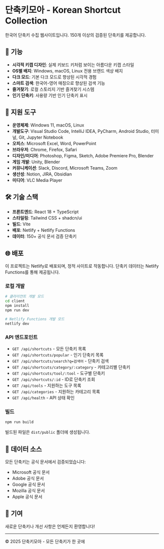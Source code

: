 # 단축키모아 - Korean Shortcut Collection

한국어 단축키 수집 웹사이트입니다. 150개 이상의 검증된 단축키를 제공합니다.

## 🚀 기능

- **시각적 키캡 디자인**: 실제 키보드 키처럼 보이는 아름다운 키캡 스타일
- **OS별 배지**: Windows, macOS, Linux 전용 브랜드 색상 배지
- **다크 모드**: 기본 다크 모드로 향상된 시각적 경험
- **스마트 검색**: 한국어-영어 매칭으로 향상된 검색 기능
- **즐겨찾기**: 로컬 스토리지 기반 즐겨찾기 시스템
- **인기 단축키**: 사용량 기반 인기 단축키 표시

## 📱 지원 도구

- **운영체제**: Windows 11, macOS, Linux
- **개발도구**: Visual Studio Code, IntelliJ IDEA, PyCharm, Android Studio, 터미널, Git, Jupyter Notebook
- **오피스**: Microsoft Excel, Word, PowerPoint
- **브라우저**: Chrome, Firefox, Safari
- **디자인/미디어**: Photoshop, Figma, Sketch, Adobe Premiere Pro, Blender
- **게임 개발**: Unity, Blender
- **커뮤니케이션**: Slack, Discord, Microsoft Teams, Zoom
- **생산성**: Notion, JIRA, Obsidian
- **미디어**: VLC Media Player

## 🛠️ 기술 스택

- **프론트엔드**: React 18 + TypeScript
- **스타일링**: Tailwind CSS + shadcn/ui
- **빌드**: Vite
- **배포**: Netlify + Netlify Functions
- **데이터**: 150+ 공식 문서 검증 단축키

## 🌐 배포

이 프로젝트는 Netlify로 배포되며, 정적 사이트로 작동합니다. 단축키 데이터는 Netlify Functions를 통해 제공됩니다.

### 로컬 개발

```bash
# 클라이언트 개발 모드
cd client
npm install
npm run dev

# Netlify Functions 개발 모드
netlify dev
```

### API 엔드포인트

- `GET /api/shortcuts` - 모든 단축키 목록
- `GET /api/shortcuts/popular` - 인기 단축키 목록
- `GET /api/shortcuts/search?q=검색어` - 단축키 검색
- `GET /api/shortcuts/category/:category` - 카테고리별 단축키
- `GET /api/shortcuts/tool/:tool` - 도구별 단축키
- `GET /api/shortcuts/:id` - ID로 단축키 조회
- `GET /api/tools` - 지원하는 도구 목록
- `GET /api/categories` - 지원하는 카테고리 목록
- `GET /api/health` - API 상태 확인

### 빌드

```bash
npm run build
```

빌드된 파일은 `dist/public` 폴더에 생성됩니다.

## 📝 데이터 소스

모든 단축키는 공식 문서에서 검증되었습니다:
- Microsoft 공식 문서
- Adobe 공식 문서  
- Google 공식 문서
- Mozilla 공식 문서
- Apple 공식 문서

## 🤝 기여

새로운 단축키나 개선 사항은 언제든지 환영합니다!

---

© 2025 단축키모아 - 모든 단축키가 한 곳에